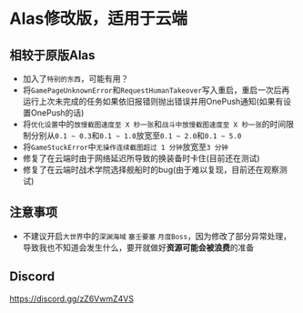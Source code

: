 # Alas修改版，适用于云端

## 相较于原版Alas
- 加入了`特别的东西`，可能有用？
- 将`GamePageUnknownError`和`RequestHumanTakeover`写入重启，重启一次后再运行上次未完成的任务如果依旧报错则抛出错误并用OnePush通知(如果有设置OnePush的话)
- 将`优化设置`中的`放慢截图速度至 X 秒一张`和`战斗中放慢截图速度至 X 秒一张`的时间限制分别从`0.1 ~ 0.3`和`0.1 ~ 1.0`放宽至`0.1 ~ 2.0`和`0.1 ~ 5.0`
- 将`GameStuckError`中`无操作连续截图超过 1 分钟`放宽至`3 分钟`
- 修复了在云端时由于网络延迟所导致的换装备时卡住(目前还在测试)
- 修复了在云端时战术学院选择舰船时的bug(由于难以复现，目前还在观察测试)

## 注意事项
- 不建议开启`大世界`中的`深渊海域` `塞壬要塞` `月度Boss`，因为修改了部分异常处理，导致我也不知道会发生什么，要开就做好**资源可能会被浪费**的准备

## Discord
https://discord.gg/zZ6VwmZ4VS